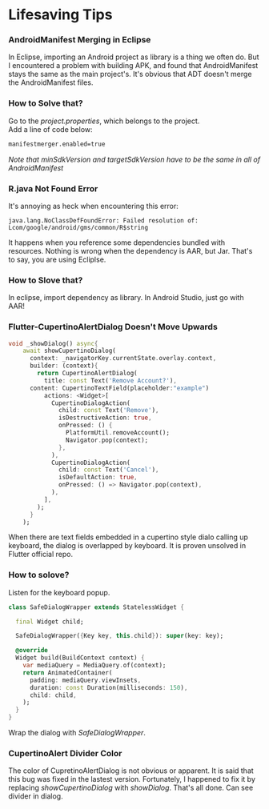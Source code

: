 # Lifesaving Tips

### AndroidManifest Merging in Eclipse

In Eclipse, importing an Android project as library is a thing we often do. But I encountered a problem with building APK, and found that AndroidManifest stays the same as the  main project's. It's obvious that ADT doesn't merge the AndroidManifest files.

### How to Solve that?

Go to the *project.properties*, which belongs to the project.   
Add a line of code below:
``` xml
manifestmerger.enabled=true
```

*Note that minSdkVersion and targetSdkVersion have to be the same in all of AndroidManifest*


### R.java Not Found Error

It's annoying as heck when encountering this error:

```
java.lang.NoClassDefFoundError: Failed resolution of: Lcom/google/android/gms/common/R$string
```

It happens when you reference some dependencies bundled with resources. Nothing is wrong when the dependency is AAR, but Jar. That's to say, you are using Ecliplse.

### How to Slove that?

In eclipse, import dependency as library. In Android Studio, just go with AAR!


### Flutter-CupertinoAlertDialog Doesn't Move Upwards

```dart
void _showDialog() async{
    await showCupertinoDialog(
      context: _navigatorKey.currentState.overlay.context,
      builder: (context){
        return CupertinoAlertDialog(
          title: const Text('Remove Account?'),
	  content: CupertinoTextField(placeholder:"example")
          actions: <Widget>[
            CupertinoDialogAction(
              child: const Text('Remove'),
              isDestructiveAction: true,
              onPressed: () {
                PlatformUtil.removeAccount();
                Navigator.pop(context);
              },
            ),
            CupertinoDialogAction(
              child: const Text('Cancel'),
              isDefaultAction: true,
              onPressed: () => Navigator.pop(context),
            ),
          ],
        );
      }
    );
```

When there are text fields embedded in a cupertino style dialo calling up keyboard, the dialog is overlapped by keyboard. It is proven unsolved in Flutter official repo.

### How to solove?
Listen for the keyboard popup.

```dart
class SafeDialogWrapper extends StatelessWidget {

  final Widget child;

  SafeDialogWrapper({Key key, this.child}): super(key: key);

  @override
  Widget build(BuildContext context) {
    var mediaQuery = MediaQuery.of(context);
    return AnimatedContainer(
      padding: mediaQuery.viewInsets,
      duration: const Duration(milliseconds: 150),
      child: child,
    );
  }
}
```

Wrap the dialog with _SafeDialogWrapper_.



### CupertinoAlert Divider Color
The color of CupretinoAlertDialog is not obvious or apparent. It is said that this bug was fixed in the lastest version. Fortunately, I happened to fix it by replacing _showCupertinoDialog_ with _showDialog_. That's all done. Can see divider in dialog.
